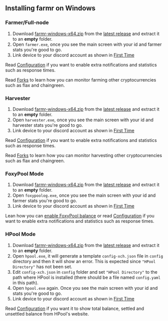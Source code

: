 ## Installing farmr on Windows 

### Farmer/Full-node
1. Download [farmr-windows-x64.zip](https://github.com/joaquimguimaraes/farmr/releases/download/v1.5.0.2/farmr-windows-x64.zip) from the [latest release](https://github.com/joaquimguimaraes/farmr/releases/latest) and extract it to an **empty** folder.
2. Open ``farmer.exe``, once you see the main screen with your id and farmer stats you're good to go.
3. Link device to your discord account as shown in [First Time](./usage.md#First-time)

Read [Configuration](configuration.md) if you want to enable extra notifications and statistics such as response times.

Read [Forks](forks.md) to learn how you can monitor farming other cryptocurrencies such as flax and chaingreen.

### Harvester
1. Download [farmr-windows-x64.zip](https://github.com/joaquimguimaraes/farmr/releases/download/v1.5.0.2/farmr-windows-x64.zip) from the [latest release](https://github.com/joaquimguimaraes/farmr/releases/latest) and extract it to an **empty** folder.
2. Open ``harvester.exe``, once you see the main screen with your id and harvester stats you're good to go.
3. Link device to your discord account as shown in [First Time](./usage.md#First-time)

Read [Configuration](configuration.md) if you want to enable extra notifications and statistics such as response times.

Read [Forks](forks.md) to learn how you can monitor harvesting other cryptocurrencies such as flax and chaingreen.

### FoxyPool Mode
1. Download [farmr-windows-x64.zip](https://github.com/joaquimguimaraes/farmr/releases/download/v1.5.0.2/farmr-windows-x64.zip) from the [latest release](https://github.com/joaquimguimaraes/farmr/releases/latest) and extract it to an **empty** folder.
2. Open ``foxypoolog.exe``, once you see the main screen with your id and farmer stats you're good to go.
3. Link device to your discord account as shown in [First Time](./usage.md#First-time)

Lean how you can [enable FoxyPool balance](configuration.md#showing-foxypool-balance) or read [Configuration](configuration.md) if you want to enable extra notifications and statistics such as response times.

### HPool Mode
1. Download [farmr-windows-x64.zip](https://github.com/joaquimguimaraes/farmr/releases/download/v1.5.0.2/farmr-windows-x64.zip) from the [latest release](https://github.com/joaquimguimaraes/farmr/releases/latest) and extract it to an **empty** folder.
2. Open ``hpool.exe``, it will generate a template ``config-xch.json`` file in ``config`` directory and then it will show an error. This is expected since ``"HPool Directory"`` has not been set.
3. Edit ``config-xch.json`` in ``config`` folder and set ``"HPool Directory"`` to the path where HPool is installed (there should be a file named ``config.yaml`` in this path).
4. Open ``hpool.exe`` again. Once you see the main screen with your id and stats you're good to go.
5. Link device to your discord account as shown in [First Time](./usage.md#First-time)

Read [Configuration](configuration.md#showing-hpool-balance) if you want it to show total balance, settled and unsettled balance from HPool's website.

